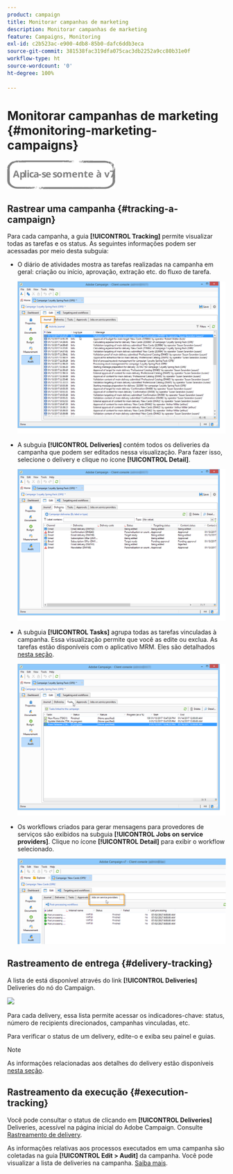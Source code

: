 ```yaml
---
product: campaign
title: Monitorar campanhas de marketing
description: Monitorar campanhas de marketing
feature: Campaigns, Monitoring
exl-id: c2b523ac-e900-4db8-85b0-dafc6ddb3eca
source-git-commit: 381538fac319dfa075cac3db2252a9cc80b31e0f
workflow-type: ht
source-wordcount: '0'
ht-degree: 100%

---
```


# Monitorar campanhas de marketing {#monitoring-marketing-campaigns}

![](../../assets/v7-only.svg)

## Rastrear uma campanha {#tracking-a-campaign}

Para cada campanha, a guia **[!UICONTROL Tracking]** permite visualizar todas as tarefas e os status. As seguintes informações podem ser acessadas por meio desta subguia:

* O diário de atividades mostra as tarefas realizadas na campanha em geral: criação ou início, aprovação, extração etc. do fluxo de tarefa.

   ![](assets/s_ncs_user_op_edit_exe_tab_a.png)

* A subguia **[!UICONTROL Deliveries]** contém todos os deliveries da campanha que podem ser editados nessa visualização. Para fazer isso, selecione o delivery e clique no ícone **[!UICONTROL Detail]**.

   ![](assets/s_ncs_user_op_edit_exe_tab_b.png)

* A subguia **[!UICONTROL Tasks]** agrupa todas as tarefas vinculadas à campanha. Essa visualização permite que você as edite ou exclua. As tarefas estão disponíveis com o aplicativo MRM. Eles são detalhados [nesta seção](../../mrm/using/creating-and-managing-tasks.md).

   ![](assets/s_ncs_user_op_edit_exe_tab_e.png)

* Os workflows criados para gerar mensagens para provedores de serviços são exibidos na subguia **[!UICONTROL Jobs on service providers]**. Clique no ícone **[!UICONTROL Detail]** para exibir o workflow selecionado.

   ![](assets/s_ncs_user_op_edit_exe_tab_d.png)

## Rastreamento de entrega {#delivery-tracking}

A lista de está disponível através do link **[!UICONTROL Deliveries]** Deliveries do nó do Campaign.

![](assets/s_ncs_user_op_del_state_from_homepage.png)

Para cada delivery, essa lista permite acessar os indicadores-chave: status, número de recipients direcionados, campanhas vinculadas, etc.

Para verificar o status de um delivery, edite-o e exiba seu painel e guias.

>[!NOTE]
>
>As informações relacionadas aos detalhes do delivery estão disponíveis [nesta seção](../../delivery/using/about-message-tracking.md).

## Rastreamento da execução {#execution-tracking}

Você pode consultar o status de clicando em **[!UICONTROL Deliveries]** Deliveries, acessível na página inicial do Adobe Campaign. Consulte [Rastreamento de delivery](#delivery-tracking).

As informações relativas aos processos executados em uma campanha são coletadas na guia **[!UICONTROL Edit > Audit]** da campanha. Você pode visualizar a lista de deliveries na campanha. [Saiba mais](#tracking-a-campaign).
